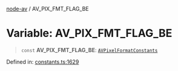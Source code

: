 [node-av](../globals.md) / AV\_PIX\_FMT\_FLAG\_BE

# Variable: AV\_PIX\_FMT\_FLAG\_BE

> `const` **AV\_PIX\_FMT\_FLAG\_BE**: [`AVPixelFormatConstants`](../type-aliases/AVPixelFormatConstants.md)

Defined in: [constants.ts:1629](https://github.com/seydx/av/blob/f8631fc881b394300b1479f511d55cf1c370a87f/src/constants/constants.ts#L1629)
